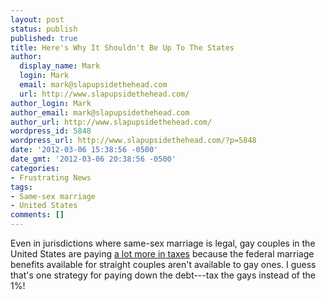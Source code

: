 ```yaml
---
layout: post
status: publish
published: true
title: Here's Why It Shouldn't Be Up To The States
author:
  display_name: Mark
  login: Mark
  email: mark@slapupsidethehead.com
  url: http://www.slapupsidethehead.com/
author_login: Mark
author_email: mark@slapupsidethehead.com
author_url: http://www.slapupsidethehead.com/
wordpress_id: 5848
wordpress_url: http://www.slapupsidethehead.com/?p=5848
date: '2012-03-06 15:38:56 -0500'
date_gmt: '2012-03-06 20:38:56 -0500'
categories:
- Frustrating News
tags:
- Same-sex marriage
- United States
comments: []
---
```

Even in jurisdictions where same-sex marriage is legal, gay couples in the United States are paying [a lot more in taxes](http://seattletimes.nwsource.com/html/businesstechnology/2017642264_pftaxgay04.html) because the federal marriage benefits available for straight couples aren't available to gay ones. I guess that's one strategy for paying down the debt---tax the gays instead of the 1%!

